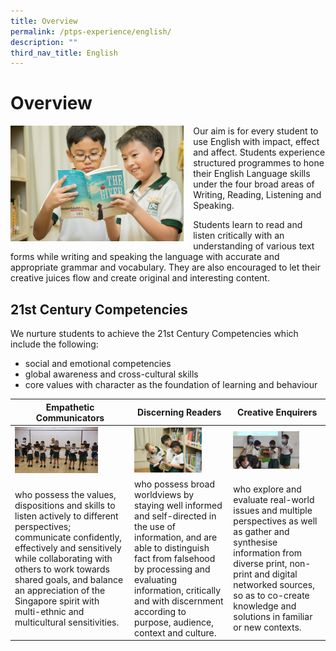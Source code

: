 ```yaml
---
title: Overview
permalink: /ptps-experience/english/
description: ""
third_nav_title: English
---
```


# Overview


<img src="/images/PTPS%20Experience/Peitong-StagedShots-100.jpg" style="width:55%;margin-right:15px;" align = "left">

Our aim is for every student to use English with impact, effect and affect. Students experience structured programmes to hone their English Language skills under the four broad areas of Writing, Reading, Listening and Speaking.  

Students learn to read and listen critically with an understanding of various text forms while writing and speaking the language with accurate and appropriate grammar and vocabulary. They are also encouraged to let their creative juices flow and create original and interesting content.


## 21st Century Competencies

We nurture students to achieve the 21st Century Competencies which include the following:

* social and emotional competencies
* global awareness and cross-cultural skills
* core values with character as the foundation of learning and behaviour


<table>
<thead>
  <tr>
    <th>Empathetic Communicators</th>
    <th>Discerning Readers</th>
    <th>Creative Enquirers</th>
  </tr>
</thead>
<tbody>
  <tr>
    <td><img src="/images/PTPS%20Experience/20200811_112558.jpg" 
     style="width:75%">
</td>
    <td><img src="/images/PTPS%20Experience/Peitong-StagedShots-87.jpg" 
     style="width:75%"></td>
    <td><img src="/images/PTPS%20Experience/20200730_115900.jpg" 
     style="width:75%"></td>
  </tr>
  <tr>
    <td>who possess the values, dispositions and skills to listen actively to different perspectives; communicate confidently, effectively and sensitively while collaborating with others to work towards shared goals, and balance an appreciation of the Singapore spirit with multi-ethnic and multicultural sensitivities.</td>
    <td>who possess broad worldviews by staying well informed and self-directed in the use of information, and are able to distinguish fact from falsehood by processing and evaluating information, critically and with discernment according to purpose, audience, context and culture.</td>
    <td>who explore and evaluate real-world issues and multiple perspectives as well as gather and synthesise information from diverse print, non-print and digital networked sources, so as to co-create knowledge and solutions in familiar or new contexts.</td>
  </tr>
</tbody>
</table>